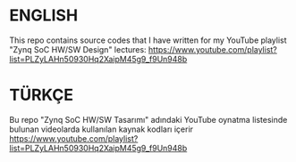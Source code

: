 # ENGLISH
This repo contains source codes that I have written for my YouTube playlist "Zynq SoC HW/SW Design" lectures:
https://www.youtube.com/playlist?list=PLZyLAHn50930Hq2XaipM45g9_f9Un948b

# TÜRKÇE
Bu repo "Zynq SoC HW/SW Tasarımı" adındaki YouTube oynatma listesinde bulunan videolarda kullanılan kaynak kodları içerir
https://www.youtube.com/playlist?list=PLZyLAHn50930Hq2XaipM45g9_f9Un948b